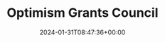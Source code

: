 ---
title: "Optimism Grants Council"
description: "Supporting builders and projects on Optimism through strategic grant allocation"
lead: "We're dedicated to fostering growth and innovation in the Optimism ecosystem by providing grants to builders, developers, and projects that align with our mission."
date: 2024-01-31T08:47:36+00:00
lastmod: 2024-01-31T08:47:36+00:00
draft: false
seo:
  title: "Optimism Grants Council - Supporting Builders on Optimism"
  description: "The Optimism Grants Council provides strategic grant allocation to foster growth and innovation in the Optimism ecosystem. Apply for Season 8 starting August 20th."
  canonical: ""
  noindex: false
---